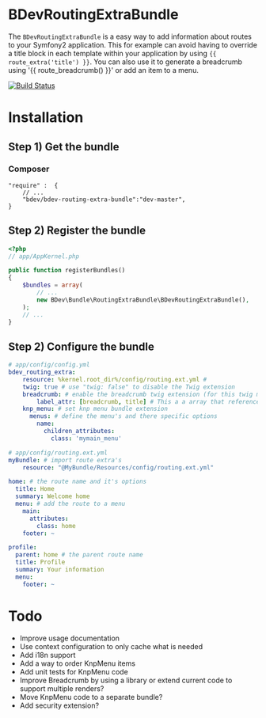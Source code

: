BDevRoutingExtraBundle
=============

The `BDevRoutingExtraBundle` is a easy way to add information about routes to your Symfony2 application.
This for example can avoid having to override a title block in each template within your application by using `{{ route_extra('title') }}`.
You can also use it to generate a breadcrumb using '{{ route_breadcrumb() }}' or add an item to a menu.

[![Build Status](https://travis-ci.org/boltconcepts/BDevRoutingExtraBundle.png?branch=master)](https://travis-ci.org/boltconcepts/BDevRoutingExtraBundle)

Installation
=============

Step 1) Get the bundle
-------------

### Composer
```
"require" :  {
    // ...
    "bdev/bdev-routing-extra-bundle":"dev-master",
}
```

Step 2) Register the bundle
-------------
```php
<?php
// app/AppKernel.php

public function registerBundles()
{
    $bundles = array(
        // ...
        new BDev\Bundle\RoutingExtraBundle\BDevRoutingExtraBundle(),
    );
    // ...
}
```

Step 2) Configure the bundle
-------------
```yaml
# app/config/config.yml
bdev_routing_extra:
    resource: %kernel.root_dir%/config/routing.ext.yml #
    twig: true # use "twig: false" to disable the Twig extension
    breadcrumb: # enable the breadcrumb twig extension (for this twig must be enabled)
        label_attr: [breadcrumb, title] # This a a array that references to the options set per route
    knp_menu: # set knp menu bundle extension
      menus: # define the menu's and there specific options
        name:
          children_attributes:
            class: 'mymain_menu'
```

```yaml
# app/config/routing.ext.yml
myBundle: # import route extra's
    resource: "@MyBundle/Resources/config/routing.ext.yml"

home: # the route name and it's options
  title: Home
  summary: Welcome home
  menu: # add the route to a menu
    main:
      attributes:
        class: home
    footer: ~

profile:
  parent: home # the parent route name
  title: Profile
  summary: Your information
  menu:
    footer: ~
```


Todo
=============

- Improve usage documentation
- Use context configuration to only cache what is needed
- Add i18n support
- Add a way to order KnpMenu items
- Add unit tests for KnpMenu code
- Improve Breadcrumb by using a library or extend current code to support multiple renders?
- Move KnpMenu code to a separate bundle?
- Add security extension?
